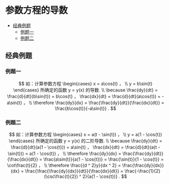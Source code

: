 # 参数方程的导数

* [经典例题](#经典例题)
  * [例题一](#例题一)
  * [例题二](#例题二)

## 经典例题

### 例题一

$$
如：计算参数方程
\begin{cases}
x = a\cos{t} ， \\
y = b\sin{t}
\end{cases}
所确定的函数 y = y(x) 的导数.
\\
\because \frac{dy}{dt} = \frac{d}{dt}(b\sin{t}) = b\cos{t} ， \frac{dx}{dt} = \frac{d}{dt}(a\cos{t}) = -a\sin{t} ，
\\
\therefore \frac{dy}{dx} = \frac{\frac{dy}{dt}}{\frac{dx}{dt}} = \frac{b\cos{t}}{-a\sin{t}} .
$$

### 例题二

$$
如：计算参数方程
\begin{cases}
x = a(t - \sin{t}) ， \\
y = a(1 - \cos{t})
\end{cases}
所确定的函数 y = y(x) 的二阶导数.
\\
\because \frac{dy}{dt} = \frac{d}{dt}(a(1 - \cos{t})) = a\sin{t} ， \frac{dx}{dt} = \frac{d}{dt}(a(t - \sin{t})) = a(1 - \cos{t}) ，
\\
\therefore \frac{dy}{dx} = \frac{\frac{dy}{dt}}{\frac{dx}{dt}} = \frac{a\sin{t}}{a(1 - \cos{t})} = \frac{\sin{t}}{1 - \cos{t}} = \cot\frac{t}{2} ，
\\
\therefore \frac{{d ^ 2}y}{dx ^ 2} = \frac{\frac{dy}{dx}}{dx} = \frac{\frac{\frac{dy}{dx}}{dt}}{\frac{dx}{dt}} = \frac{-\frac{1}{2}(\csc\frac{t}{2}) ^ 2}{a(1 - \cos{t})} .
$$



